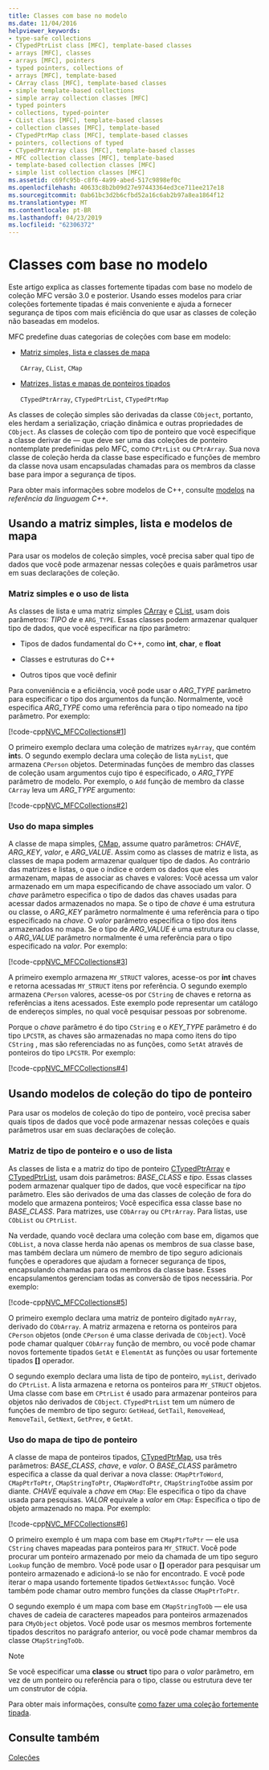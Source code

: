 ```yaml
---
title: Classes com base no modelo
ms.date: 11/04/2016
helpviewer_keywords:
- type-safe collections
- CTypedPtrList class [MFC], template-based classes
- arrays [MFC], classes
- arrays [MFC], pointers
- typed pointers, collections of
- arrays [MFC], template-based
- CArray class [MFC], template-based classes
- simple template-based collections
- simple array collection classes [MFC]
- typed pointers
- collections, typed-pointer
- CList class [MFC], template-based classes
- collection classes [MFC], template-based
- CTypedPtrMap class [MFC], template-based classes
- pointers, collections of typed
- CTypedPtrArray class [MFC], template-based classes
- MFC collection classes [MFC], template-based
- template-based collection classes [MFC]
- simple list collection classes [MFC]
ms.assetid: c69fc95b-c8f6-4a99-abed-517c9898ef0c
ms.openlocfilehash: 40633c8b2b09d27e97443364ed3ce711ee217e18
ms.sourcegitcommit: 0ab61bc3d2b6cfbd52a16c6ab2b97a8ea1864f12
ms.translationtype: MT
ms.contentlocale: pt-BR
ms.lasthandoff: 04/23/2019
ms.locfileid: "62306372"
---
```

# <a name="template-based-classes"></a>Classes com base no modelo

Este artigo explica as classes fortemente tipadas com base no modelo de coleção MFC versão 3.0 e posterior. Usando esses modelos para criar coleções fortemente tipadas é mais conveniente e ajuda a fornecer segurança de tipos com mais eficiência do que usar as classes de coleção não baseadas em modelos.

MFC predefine duas categorias de coleções com base em modelo:

- [Matriz simples, lista e classes de mapa](#_core_using_simple_array.2c_.list.2c_.and_map_templates)

   `CArray`, `CList`, `CMap`

- [Matrizes, listas e mapas de ponteiros tipados](#_core_using_typed.2d.pointer_collection_templates)

   `CTypedPtrArray`, `CTypedPtrList`, `CTypedPtrMap`

As classes de coleção simples são derivadas da classe `CObject`, portanto, eles herdam a serialização, criação dinâmica e outras propriedades de `CObject`. As classes de coleção com tipo de ponteiro que você especifique a classe derivar de — que deve ser uma das coleções de ponteiro nontemplate predefinidas pelo MFC, como `CPtrList` ou `CPtrArray`. Sua nova classe de coleção herda da classe base especificado e funções de membro da classe nova usam encapsuladas chamadas para os membros da classe base para impor a segurança de tipos.

Para obter mais informações sobre modelos de C++, consulte [modelos](../cpp/templates-cpp.md) na *referência da linguagem C++*.

##  <a name="_core_using_simple_array.2c_.list.2c_.and_map_templates"></a> Usando a matriz simples, lista e modelos de mapa

Para usar os modelos de coleção simples, você precisa saber qual tipo de dados que você pode armazenar nessas coleções e quais parâmetros usar em suas declarações de coleção.

###  <a name="_core_simple_array_and_list_usage"></a> Matriz simples e o uso de lista

As classes de lista e uma matriz simples [CArray](../mfc/reference/carray-class.md) e [CList](../mfc/reference/clist-class.md), usam dois parâmetros: *TIPO de* e `ARG_TYPE`. Essas classes podem armazenar qualquer tipo de dados, que você especificar na *tipo* parâmetro:

- Tipos de dados fundamental do C++, como **int**, **char**, e **float**

- Classes e estruturas do C++

- Outros tipos que você definir

Para conveniência e a eficiência, você pode usar o *ARG_TYPE* parâmetro para especificar o tipo dos argumentos da função. Normalmente, você especifica *ARG_TYPE* como uma referência para o tipo nomeado na *tipo* parâmetro. Por exemplo:

[!code-cpp[NVC_MFCCollections#1](../mfc/codesnippet/cpp/template-based-classes_1.cpp)]

O primeiro exemplo declara uma coleção de matrizes `myArray`, que contém **int**s. O segundo exemplo declara uma coleção de lista `myList`, que armazena `CPerson` objetos. Determinadas funções de membro das classes de coleção usam argumentos cujo tipo é especificado, o *ARG_TYPE* parâmetro de modelo. Por exemplo, o `Add` função de membro da classe `CArray` leva um *ARG_TYPE* argumento:

[!code-cpp[NVC_MFCCollections#2](../mfc/codesnippet/cpp/template-based-classes_2.cpp)]

###  <a name="_core_simple_map_usage"></a> Uso do mapa simples

A classe de mapa simples, [CMap](../mfc/reference/cmap-class.md), assume quatro parâmetros: *CHAVE*, *ARG_KEY*, *valor*, e *ARG_VALUE*. Assim como as classes de matriz e lista, as classes de mapa podem armazenar qualquer tipo de dados. Ao contrário das matrizes e listas, o que o índice e ordem os dados que eles armazenam, mapas de associar as chaves e valores: Você acessa um valor armazenado em um mapa especificando de chave associado um valor. O *chave* parâmetro especifica o tipo de dados das chaves usadas para acessar dados armazenados no mapa. Se o tipo de *chave* é uma estrutura ou classe, o *ARG_KEY* parâmetro normalmente é uma referência para o tipo especificado na *chave*. O *valor* parâmetro especifica o tipo dos itens armazenados no mapa. Se o tipo de *ARG_VALUE* é uma estrutura ou classe, o *ARG_VALUE* parâmetro normalmente é uma referência para o tipo especificado na *valor*. Por exemplo:

[!code-cpp[NVC_MFCCollections#3](../mfc/codesnippet/cpp/template-based-classes_3.cpp)]

A primeiro exemplo armazena `MY_STRUCT` valores, acesse-os por **int** chaves e retorna acessadas `MY_STRUCT` itens por referência. O segundo exemplo armazena `CPerson` valores, acesse-os por `CString` de chaves e retorna as referências a itens acessados. Este exemplo pode representar um catálogo de endereços simples, no qual você pesquisar pessoas por sobrenome.

Porque o *chave* parâmetro é do tipo `CString` e o *KEY_TYPE* parâmetro é do tipo `LPCSTR`, as chaves são armazenadas no mapa como itens do tipo `CString` , mas são referenciadas no as funções, como `SetAt` através de ponteiros do tipo `LPCSTR`. Por exemplo:

[!code-cpp[NVC_MFCCollections#4](../mfc/codesnippet/cpp/template-based-classes_4.cpp)]

##  <a name="_core_using_typed.2d.pointer_collection_templates"></a> Usando modelos de coleção do tipo de ponteiro

Para usar os modelos de coleção do tipo de ponteiro, você precisa saber quais tipos de dados que você pode armazenar nessas coleções e quais parâmetros usar em suas declarações de coleção.

###  <a name="_core_typed.2d.pointer_array_and_list_usage"></a> Matriz de tipo de ponteiro e o uso de lista

As classes de lista e a matriz do tipo de ponteiro [CTypedPtrArray](../mfc/reference/ctypedptrarray-class.md) e [CTypedPtrList](../mfc/reference/ctypedptrlist-class.md), usam dois parâmetros: *BASE_CLASS* e *tipo*. Essas classes podem armazenar qualquer tipo de dados, que você especificar na *tipo* parâmetro. Eles são derivados de uma das classes de coleção de fora do modelo que armazena ponteiros; Você especifica essa classe base no *BASE_CLASS*. Para matrizes, use `CObArray` ou `CPtrArray`. Para listas, use `CObList` ou `CPtrList`.

Na verdade, quando você declara uma coleção com base em, digamos que `CObList`, a nova classe herda não apenas os membros de sua classe base, mas também declara um número de membro de tipo seguro adicionais funções e operadores que ajudam a fornecer segurança de tipos, encapsulando chamadas para os membros da classe base. Esses encapsulamentos gerenciam todas as conversão de tipos necessária. Por exemplo:

[!code-cpp[NVC_MFCCollections#5](../mfc/codesnippet/cpp/template-based-classes_5.cpp)]

O primeiro exemplo declara uma matriz de ponteiro digitado `myArray`, derivado do `CObArray`. A matriz armazena e retorna os ponteiros para `CPerson` objetos (onde `CPerson` é uma classe derivada de `CObject`). Você pode chamar qualquer `CObArray` função de membro, ou você pode chamar novos fortemente tipados `GetAt` e `ElementAt` as funções ou usar fortemente tipados **[]** operador.

O segundo exemplo declara uma lista de tipo de ponteiro, `myList`, derivado do `CPtrList`. A lista armazena e retorna os ponteiros para `MY_STRUCT` objetos. Uma classe com base em `CPtrList` é usado para armazenar ponteiros para objetos não derivados de `CObject`. `CTypedPtrList` tem um número de funções de membro de tipo seguro: `GetHead`, `GetTail`, `RemoveHead`, `RemoveTail`, `GetNext`, `GetPrev`, e `GetAt`.

###  <a name="_core_typed.2d.pointer_map_usage"></a> Uso do mapa de tipo de ponteiro

A classe de mapa de ponteiros tipados, [CTypedPtrMap](../mfc/reference/ctypedptrmap-class.md), usa três parâmetros: *BASE_CLASS*, *chave*, e *valor*. O *BASE_CLASS* parâmetro especifica a classe da qual derivar a nova classe: `CMapPtrToWord`, `CMapPtrToPtr`, `CMapStringToPtr`, `CMapWordToPtr`, `CMapStringToOb`e assim por diante. *CHAVE* equivale a *chave* em `CMap`: Ele especifica o tipo da chave usada para pesquisas. *VALOR* equivale a *valor* em `CMap`: Especifica o tipo de objeto armazenado no mapa. Por exemplo:

[!code-cpp[NVC_MFCCollections#6](../mfc/codesnippet/cpp/template-based-classes_6.cpp)]

O primeiro exemplo é um mapa com base em `CMapPtrToPtr` — ele usa `CString` chaves mapeadas para ponteiros para `MY_STRUCT`. Você pode procurar um ponteiro armazenado por meio da chamada de um tipo seguro `Lookup` função de membro. Você pode usar o **[]** operador para pesquisar um ponteiro armazenado e adicioná-lo se não for encontrado. E você pode iterar o mapa usando fortemente tipados `GetNextAssoc` função. Você também pode chamar outro membro funções da classe `CMapPtrToPtr`.

O segundo exemplo é um mapa com base em `CMapStringToOb` — ele usa chaves de cadeia de caracteres mapeados para ponteiros armazenados para `CMyObject` objetos. Você pode usar os mesmos membros fortemente tipados descritos no parágrafo anterior, ou você pode chamar membros da classe `CMapStringToOb`.

> [!NOTE]
>  Se você especificar uma **classe** ou **struct** tipo para o *valor* parâmetro, em vez de um ponteiro ou referência para o tipo, classe ou estrutura deve ter um construtor de cópia.

Para obter mais informações, consulte [como fazer uma coleção fortemente tipada](../mfc/how-to-make-a-type-safe-collection.md).

## <a name="see-also"></a>Consulte também

[Coleções](../mfc/collections.md)
